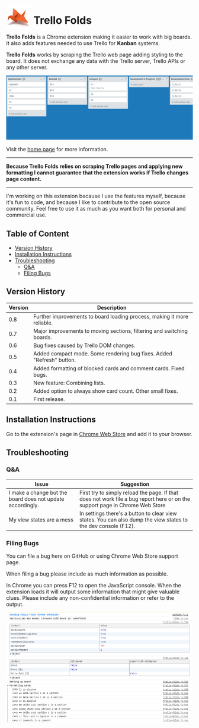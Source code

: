 <img style="float: left; margin-right: 10px; top: 15px; position: relative;" src="extension/icons/icon64.png"/>

# Trello Folds <!-- omit in toc -->

**Trello Folds** is a Chrome extension making it easier to work with big boards. It also adds features needed to use Trello for **Kanban** systems.

**Trello Folds** works by scraping the Trello web page adding styling to the board. It does not exchange any data with the Trello server, Trello APIs or any other server.

![Animated GIF](img/Trello-Folds-Screencast-short.gif)

Visit the [home page](https://nordmagnus.github.io/Trello-Folds/) for more information.

---

**Because Trello Folds relies on scraping Trello pages and applying new formatting I cannot guarantee that the extension works if Trello changes page content.**

---

I'm working on this extension because I use the features myself, because it's fun to code, and because I like to contribute to the open source community. Feel free to use it as much as you want both for personal and commercial use.

## Table of Content <!-- omit in toc -->

- [Version History](#version-history)
- [Installation Instructions](#installation-instructions)
- [Troubleshooting](#troubleshooting)
  - [Q&A](#qa)
  - [Filing Bugs](#filing-bugs)

## Version History

| Version | Description                                                             |
| ------- | ----------------------------------------------------------------------- |
| 0.8     | Further improvements to board loading process, making it more reliable. |
| 0.7     | Major improvements to moving sections, filtering and switching boards.  |
| 0.6     | Bug fixes caused by Trello DOM changes.                                 |
| 0.5     | Added compact mode. Some rendering bug fixes. Added "Refresh" button.   |
| 0.4     | Added formatting of blocked cards and comment cards. Fixed bugs.        |
| 0.3     | New feature: Combining lists.                                           |
| 0.2     | Added option to always show card count. Other small fixes.              |
| 0.1     | First release.                                                          |

## Installation Instructions

Go to the extension's page in [Chrome Web Store](https://chrome.google.com/webstore/detail/trello-folds-kanban-for-t/egdkjinldbenhgdaodmdcdgknjnljihf) and add it to your browser.

## Troubleshooting

### Q&A

| Issue                                                      | Suggestion                                                                                                                   |
| ---------------------------------------------------------- | ---------------------------------------------------------------------------------------------------------------------------- |
| I make a change but the board does not update accordingly. | First try to simply reload the page. If that does not work file a bug report here or on the support page in Chrome Web Store |
| My view states are a mess                                  | In settings there's a button to clear view states. You can also dump the view states to the dev console (F12).               |

### Filing Bugs

You can file a bug here on GitHub or using Chrome Web Store support page.

When filing a bug please include as much information as possible.

In Chrome you can press F12 to open the JavaScript console. When the extension loads it will output some information that might give valuable clues. Please include any non-confidential information or refer to the output.

![Dev console output](img/dev-console-output.png)

